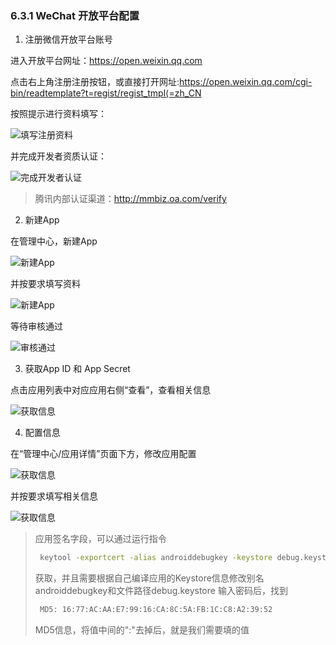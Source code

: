 ### 6.3.1 WeChat 开放平台配置

1. 注册微信开放平台账号

  进入开放平台网址：[https:\/\/open.weixin.qq.com](https://open.weixin.qq.com)

  点击右上角注册注册按钮，或直接打开网址:[https:\/\/open.weixin.qq.com\/cgi-bin\/readtemplate?t=regist\/regist\_tmpl⟨=zh\_CN](https://open.weixin.qq.com/cgi-bin/readtemplate?t=regist/regist_tmpl&lang=zh_CN)

  按照提示进行资料填写：

  ![填写注册资料](../../assets/Images/WeChat/wechat_register.png)

  并完成开发者资质认证：

  ![完成开发者认证](../../assets/Images/WeChat/wechat_verify.png)

  > 腾讯内部认证渠道：[http:\/\/mmbiz.oa.com\/verify](http://mmbiz.oa.com/verify)

2. 新建App

  在管理中心，新建App

  ![新建App](../../assets/Images/WeChat/wechat_add_app.png)

  并按要求填写资料

  ![新建App](../../assets/Images/WeChat/wechat_add_app_info.png)

  等待审核通过

  ![审核通过](../../assets/Images/WeChat/wechat_add_app_pass.png)

3. 获取App ID 和 App Secret

  点击应用列表中对应应用右侧“查看”，查看相关信息

  ![获取信息](../../assets/Images/WeChat/wechat_get_info.png)

4. 配置信息

  在“管理中心\/应用详情”页面下方，修改应用配置

  ![获取信息](../../assets/Images/WeChat/wechat_config_button.png)

  并按要求填写相关信息

  ![获取信息](../../assets/Images/WeChat/wechat_config_info.png)

  > 应用签名字段，可以通过运行指令
  > 
  > ```sh
  >  keytool -exportcert -alias androiddebugkey -keystore debug.keystore -list -v
  > ```
  > 
  > 获取，并且需要根据自己编译应用的Keystore信息修改别名androiddebugkey和文件路径debug.keystore
  >  输入密码后，找到
  > 
  > ```sh
  >  MD5: 16:77:AC:AA:E7:99:16:CA:8C:5A:FB:1C:C8:A2:39:52
  > ```
  > 
  > MD5信息，将值中间的":"去掉后，就是我们需要填的值


